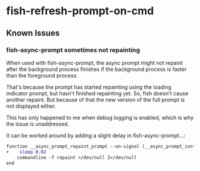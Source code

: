 # fish-refresh-prompt-on-cmd

## Known Issues

### fish-async-prompt sometimes not repainting

When used with fish-async-prompt, the async prompt might not repaint after the background process finishes if the background process is faster than the foreground process.

That's because the prompt has started repainting using the loading indicator prompt, but hasn't finished repainting yet. So, fish doesn't cause another repaint. But because of that the new version of the full prompt is not displayed either.

This has only happened to me when debug logging is enabled, which is why the issue is unaddressed.

It can be worked around by adding a slight delay in fish-async-prompt...:

```diff
function __async_prompt_repaint_prompt --on-signal (__async_prompt_config_internal_signal)
+    sleep 0.02
    commandline -f repaint >/dev/null 2>/dev/null
end
```

